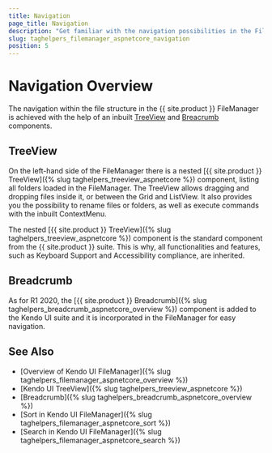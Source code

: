 ```yaml
---
title: Navigation
page_title: Navigation
description: "Get familiar with the navigation possibilities in the FileManager and how you can drill down to the specific file you need to manipulate with."
slug: taghelpers_filemanager_aspnetcore_navigation
position: 5
---
```


# Navigation Overview

The navigation within the file structure in the {{ site.product }} FileManager is achieved with the help of an inbuilt [TreeView](#treeview) and [Breacrumb](#breadcrumb) components.

## TreeView
On the left-hand side of the FileManager there is a nested [{{ site.product }} TreeView]({% slug taghelpers_treeview_aspnetcore %}) component, listing all folders loaded in the FileManager. The TreeView allows dragging and dropping files inside it, or between the Grid and ListView. It also provides you the possibility to rename files or folders, as well as execute commands with the inbuilt ContextMenu.

The nested [{{ site.product }} TreeView]({% slug taghelpers_treeview_aspnetcore %}) component is the standard component from the {{ site.product }} suite. This is why, all functionalities and features, such as Keyboard Support and Accessibility compliance, are inherited.

## Breadcrumb

As for R1 2020, the [{{ site.product }} Breadcrumb]({% slug taghelpers_breadcrumb_aspnetcore_overview %}) component is added to the Kendo UI suite and it is incorporated in the FileManager for easy navigation.

## See Also

* [Overview of Kendo UI FileManager]({% slug taghelpers_filemanager_aspnetcore_overview %})
* [Kendo UI TreeView]({% slug taghelpers_treeview_aspnetcore %})
* [Breadcrumb]({% slug taghelpers_breadcrumb_aspnetcore_overview %})
* [Sort in Kendo UI FileManager]({% slug taghelpers_filemanager_aspnetcore_sort %})
* [Search in Kendo UI FileManager]({% slug taghelpers_filemanager_aspnetcore_search %})

